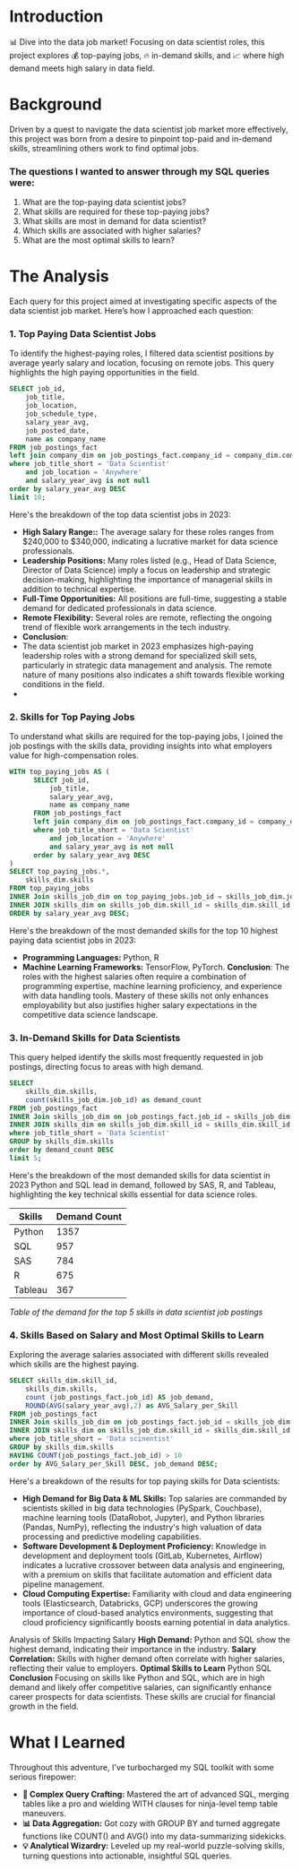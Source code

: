 # Introduction
📊 Dive into the data job market! Focusing on data scientist roles, this project explores 💰  top-paying jobs, 🔥 in-demand skills, and 📈 where high demand meets high salary in data field.

# Background
Driven by a quest to navigate the data scientist job market more effectively, this project was born from a desire to pinpoint top-paid and in-demand skills, streamlining others work to find optimal jobs.

### The questions I wanted to answer through my SQL queries were:

1. What are the top-paying data scientist jobs?
2. What skills are required for these top-paying jobs?
3. What skills are most in demand for data scientist?
4. Which skills are associated with higher salaries?
5. What are the most optimal skills to learn?


# The Analysis
Each query for this project aimed at investigating specific aspects of the data scientist job market. Here’s how I approached each question:

### 1. Top Paying Data Scientist Jobs
To identify the highest-paying roles, I filtered data scientist positions by average yearly salary and location, focusing on remote jobs. This query highlights the high paying opportunities in the field.

```sql
SELECT job_id,
	job_title,
    job_location,
    job_schedule_type,
    salary_year_avg,
    job_posted_date,
    name as company_name
FROM job_postings_fact
left join company_dim on job_postings_fact.company_id = company_dim.company_id
where job_title_short = 'Data Scientist'
	and job_location = 'Anywhere'
    and salary_year_avg is not null
order by salary_year_avg DESC
limit 10;
```
Here's the breakdown of the top data scientist jobs in 2023:
- **High Salary Range::** The average salary for these roles ranges from $240,000 to $340,000, indicating a lucrative market for data science professionals.
- **Leadership Positions:** Many roles listed (e.g., Head of Data Science, Director of Data Science) imply a focus on leadership and strategic decision-making, highlighting the importance of managerial skills in addition to technical expertise.
- **Full-Time Opportunities:** All positions are full-time, suggesting a stable demand for dedicated professionals in data science.
- **Remote Flexibility:** Several roles are remote, reflecting the ongoing trend of flexible work arrangements in the tech industry.
 - **Conclusion**:
 - The data scientist job market in 2023 emphasizes high-paying leadership roles with a strong demand for specialized skill sets, particularly in strategic data management and analysis. The remote nature of many positions also indicates a shift towards flexible working conditions in the field.
 - 
### 2. Skills for Top Paying Jobs
To understand what skills are required for the top-paying jobs, I joined the job postings with the skills data, providing insights into what employers value for high-compensation roles.
```sql
WITH top_paying_jobs AS (
      SELECT job_id,
          job_title,
          salary_year_avg,
          name as company_name
      FROM job_postings_fact
      left join company_dim on job_postings_fact.company_id = company_dim.company_id
      where job_title_short = 'Data Scientist'
          and job_location = 'Anywhere'
          and salary_year_avg is not null
      order by salary_year_avg DESC
)
SELECT top_paying_jobs.*,
	skills_dim.skills
FROM top_paying_jobs
INNER Join skills_job_dim on top_paying_jobs.job_id = skills_job_dim.job_id
INNER JOIN skills_dim on skills_job_dim.skill_id = skills_dim.skill_id
ORDER by salary_year_avg DESC;
```
Here's the breakdown of the most demanded skills for the top 10 highest paying data scientist jobs in 2023:
- **Programming Languages:** Python, R
- **Machine Learning Frameworks:** TensorFlow, PyTorch.
**Conclusion**:
The roles with the highest salaries often require a combination of programming expertise, machine learning proficiency, and experience with data handling tools. Mastery of these skills not only enhances employability but also justifies higher salary expectations in the competitive data science landscape.

### 3. In-Demand Skills for Data Scientists

This query helped identify the skills most frequently requested in job postings, directing focus to areas with high demand.

```sql
SELECT 
	skills_dim.skills,
    count(skills_job_dim.job_id) as demand_count
FROM job_postings_fact
INNER Join skills_job_dim on job_postings_fact.job_id = skills_job_dim.job_id
INNER JOIN skills_dim on skills_job_dim.skill_id = skills_dim.skill_id
where job_title_short = 'Data Scientist'
GROUP by skills_dim.skills
order by demand_count DESC
limit 5;
```
Here's the breakdown of the most demanded skills for data scientist in 2023
Python and SQL lead in demand, followed by SAS, R, and Tableau, highlighting the key technical skills essential for data science roles.


| Skills   | Demand Count |
|----------|--------------|
| Python   | 1357         |
| SQL      | 957          |
| SAS      | 784          |
| R        | 675          |
|Tableau   | 367          |

*Table of the demand for the top 5 skills in data scientist job postings*

### 4. Skills Based on Salary and Most Optimal Skills to Learn
Exploring the average salaries associated with different skills revealed which skills are the highest paying.
```sql
SELECT skills_dim.skill_id,
	skills_dim.skills,
	count (job_postings_fact.job_id) AS job_demand,
	ROUND(AVG(salary_year_avg),2) as AVG_Salary_per_Skill
FROM job_postings_fact
INNER Join skills_job_dim on job_postings_fact.job_id = skills_job_dim.job_id
INNER JOIN skills_dim on skills_job_dim.skill_id = skills_dim.skill_id
where job_title_short = 'Data scinentist' 
GROUP by skills_dim.skills
HAVING COUNT(job_postings_fact.job_id) > 10
order by AVG_Salary_per_Skill DESC, job_demand DESC;
```
Here's a breakdown of the results for top paying skills for Data scientists:
- **High Demand for Big Data & ML Skills:** Top salaries are commanded by scientists skilled in big data technologies (PySpark, Couchbase), machine learning tools (DataRobot, Jupyter), and Python libraries (Pandas, NumPy), reflecting the industry's high valuation of data processing and predictive modeling capabilities.
- **Software Development & Deployment Proficiency:** Knowledge in development and deployment tools (GitLab, Kubernetes, Airflow) indicates a lucrative crossover between data analysis and engineering, with a premium on skills that facilitate automation and efficient data pipeline management.
- **Cloud Computing Expertise:** Familiarity with cloud and data engineering tools (Elasticsearch, Databricks, GCP) underscores the growing importance of cloud-based analytics environments, suggesting that cloud proficiency significantly boosts earning potential in data analytics.

Analysis of Skills Impacting Salary
**High Demand:** Python and SQL show the highest demand, indicating their importance in the industry.
**Salary Correlation:** Skills with higher demand often correlate with higher salaries, reflecting their value to employers.
**Optimal Skills to Learn**
Python
SQL
**Conclusion**
Focusing on skills like Python and SQL, which are in high demand and likely offer competitive salaries, can significantly enhance career prospects for data scientists. These skills are crucial for financial growth in the field.



# What I Learned

Throughout this adventure, I've turbocharged my SQL toolkit with some serious firepower:

- **🧩 Complex Query Crafting:** Mastered the art of advanced SQL, merging tables like a pro and wielding WITH clauses for ninja-level temp table maneuvers.
- **📊 Data Aggregation:** Got cozy with GROUP BY and turned aggregate functions like COUNT() and AVG() into my data-summarizing sidekicks.
- **💡 Analytical Wizardry:** Leveled up my real-world puzzle-solving skills, turning questions into actionable, insightful SQL queries.



